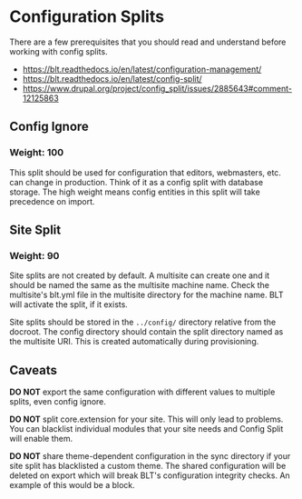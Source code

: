 # Configuration Splits
There are a few prerequisites that you should read and understand before 
working with config splits.

- https://blt.readthedocs.io/en/latest/configuration-management/
- https://blt.readthedocs.io/en/latest/config-split/
- https://www.drupal.org/project/config_split/issues/2885643#comment-12125863

## Config Ignore
### Weight: 100
This split should be used for configuration that editors, webmasters, etc. can
change in production. Think of it as a config split with database storage. The
high weight means config entities in this split will take precedence on import.

## Site Split
### Weight: 90
Site splits are not created by default. A multisite can create one and it should
be named the same as the multisite machine name. Check the multisite's blt.yml
file in the multisite directory for the machine name. BLT will activate the 
split, if it exists. 

Site splits should be stored in the `../config/` directory relative from
the docroot. The config directory should contain the split directory named as
the multisite URI. This is created automatically during provisioning.

## Caveats
**DO NOT** export the same configuration with different values to multiple 
splits, even config ignore.

**DO NOT** split core.extension for your site. This will only lead to problems.
You can blacklist individual modules that your site needs and Config Split will
enable them.

**DO NOT** share theme-dependent configuration in the sync directory if your
site split has blacklisted a custom theme. The shared configuration will be 
deleted on export which will break BLT's configuration integrity checks. An 
example of this would be a block.

